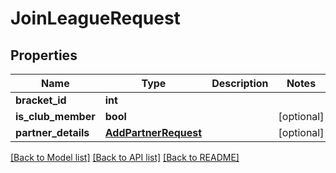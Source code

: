 # JoinLeagueRequest

## Properties
Name | Type | Description | Notes
------------ | ------------- | ------------- | -------------
**bracket_id** | **int** |  | 
**is_club_member** | **bool** |  | [optional] 
**partner_details** | [**AddPartnerRequest**](AddPartnerRequest.md) |  | [optional] 

[[Back to Model list]](../README.md#documentation-for-models) [[Back to API list]](../README.md#documentation-for-api-endpoints) [[Back to README]](../README.md)

